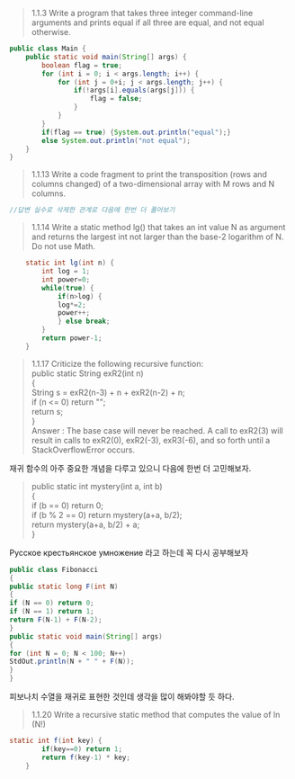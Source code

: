 
>1.1.3 Write a program that takes three integer command-line arguments and prints
>equal if all three are equal, and not equal otherwise.
 
```java
public class Main {
	public static void main(String[] args) {
		boolean flag = true;
		for (int i = 0; i < args.length; i++) {
			for (int j = 0+i; j < args.length; j++) {
				if(!args[i].equals(args[j])) {
					flag = false;
				}
			}
		}
		if(flag == true) {System.out.println("equal");}
		else System.out.println("not equal");
	}
}
```
>1.1.13 Write a code fragment to print the transposition (rows and columns changed)
of a two-dimensional array with M rows and N columns.
``` java
//답변 실수로 삭제한 관계로 다음에 한번 더 풀어보기

```

>1.1.14 Write a static method lg() that takes an int value N as argument and returns
the largest int not larger than the base-2 logarithm of N. Do not use Math.

``` java
	static int lg(int n) {
		int log = 1;
		int power=0;
		while(true) {
			if(n>log) {
			log*=2;
			power++;
			} else break;
		}
		return power-1;
	}
```

>1.1.17 Criticize the following recursive function:  
public static String exR2(int n)  
{  
String s = exR2(n-3) + n + exR2(n-2) + n;  
if (n <= 0) return "";  
return s;  
}  
Answer : The base case will never be reached. A call to exR2(3) will result in calls to
exR2(0), exR2(-3), exR3(-6), and so forth until a StackOverflowError occurs.

재귀 함수의 아주 중요한 개념을 다루고 있으니 다음에 한번 더 고민해보자.



>public static int mystery(int a, int b)  
>{  
>if (b == 0) return 0;  
>if (b % 2 == 0) return mystery(a+a, b/2);  
>return mystery(a+a, b/2) + a;  
>}  

Русское крестьянское умножение 라고 하는데 꼭 다시 공부해보자

```java
public class Fibonacci
{
public static long F(int N)
{
if (N == 0) return 0;
if (N == 1) return 1;
return F(N-1) + F(N-2);
}
public static void main(String[] args)
{
for (int N = 0; N < 100; N++)
StdOut.println(N + " " + F(N));
}
}
```
피보나치 수열을 재귀로 표현한 것인데 생각을 많이 해봐야할 듯 하다.

>1.1.20 Write a recursive static method that computes the value of ln (N!)
```java
static int f(int key) {
		if(key==0) return 1; 
		return f(key-1) * key;
	}
```

